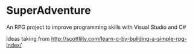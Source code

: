 # SuperAdventure
An RPG project to improve programming skills with Visual Studio and C#

Ideas taking from http://scottlilly.com/learn-c-by-building-a-simple-rpg-index/
